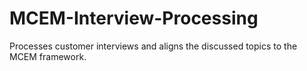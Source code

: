 # MCEM-Interview-Processing
Processes customer interviews and aligns the discussed topics to the MCEM framework.

